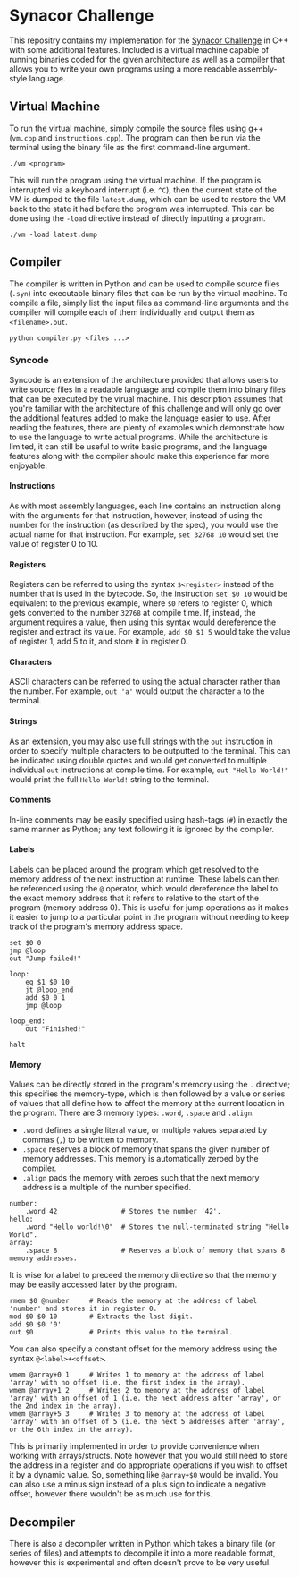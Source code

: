 ﻿# Synacor Challenge
This repositry contains my implemenation for the [Synacor Challenge](https://challenge.synacor.com/) in C++ with some additional features. Included is a virtual machine capable of running binaries coded for the given architecture as well as a compiler that allows you to write your own programs using a more readable assembly-style language.

## Virtual Machine
To run the virtual machine, simply compile the source files using g++ (`vm.cpp` and `instructions.cpp`). The program can then be run via the terminal using the binary file as the first command-line argument.
```
./vm <program>
```
This will run the program using the virtual machine. If the program is interrupted via a keyboard interrupt (i.e. `^C`), then the current state of the VM is dumped to the file `latest.dump`, which can be used to restore the VM back to the state it had before the program was interrupted. This can be done using the `-load` directive instead of directly inputting a program.
```
./vm -load latest.dump
```

## Compiler
The compiler is written in Python and can be used to compile source files (`.syn`) into executable binary files that can be run by the virtual machine. To compile a file, simply list the input files as command-line arguments and the compiler will compile each of them individually and output them as `<filename>.out`.
```
python compiler.py <files ...>
```

### Syncode
Syncode is an extension of the architecture provided that allows users to write source files in a readable language and compile them into binary files that can be executed by the virual machine. This description assumes that you're familiar with the architecture of this challenge and will only go over the additional features added to make the language easier to use. After reading the features, there are plenty of examples which demonstrate how to use the language to write actual programs. While the architecture is limited, it can still be useful to write basic programs, and the language features along with the compiler should make this experience far more enjoyable.

#### Instructions
As with most assembly languages, each line contains an instruction along with the arguments for that instruction, however, instead of using the number for the instruction (as described by the spec), you would use the actual name for that instruction. For example, `set 32768 10` would set the value of register 0 to 10.

#### Registers
Registers can be referred to using the syntax `$<register>` instead of the number that is used in the bytecode. So, the instruction `set $0 10` would be equivalent to the previous example, where `$0` refers to register 0, which gets converted to the number `32768` at compile time. If, instead, the argument requires a value, then using this syntax would dereference the register and extract its value. For example, `add $0 $1 5` would take the value of register 1, add 5 to it, and store it in register 0.

#### Characters
ASCII characters can be referred to using the actual character rather than the number. For example, `out 'a'` would output the character `a` to the terminal.

#### Strings
As an extension, you may also use full strings with the `out` instruction in order to specify multiple characters to be outputted to the terminal. This can be indicated using double quotes and would get converted to multiple individual `out` instructions at compile time. For example, `out "Hello World!"` would print the full `Hello World!` string to the terminal.

#### Comments
In-line comments may be easily specified using hash-tags (`#`) in exactly the same manner as Python; any text following it is ignored by the compiler.

#### Labels
Labels can be placed around the program which get resolved to the memory address of the next instruction at runtime. These labels can then be referenced using the `@` operator, which would dereference the label to the exact memory address that it refers to relative to the start of the program (memory address 0). This is useful for jump operations as it makes it easier to jump to a particular point in the program without needing to keep track of the program's memory address space.
```
set $0 0
jmp @loop
out "Jump failed!"

loop:
    eq $1 $0 10
    jt @loop_end
    add $0 0 1
    jmp @loop

loop_end:
    out "Finished!"

halt
```

#### Memory
Values can be directly stored in the program's memory using the `.` directive; this specifies the memory-type, which is then followed by a value or series of values that all define how to affect the memory at the current location in the program. There are 3 memory types: `.word`, `.space` and `.align`.
- `.word` defines a single literal value, or multiple values separated by commas (`,`) to be written to memory.
- `.space` reserves a block of memory that spans the given number of memory addresses. This memory is automatically zeroed by the compiler.
- `.align` pads the memory with zeroes such that the next memory address is a multiple of the number specified.

```
number:
    .word 42                # Stores the number '42'.
hello:
    .word "Hello world!\0"  # Stores the null-terminated string "Hello World".
array:
    .space 8                # Reserves a block of memory that spans 8 memory addresses.
```
It is wise for a label to preceed the memory directive so that the memory may be easily accessed later by the program.
```
rmem $0 @number     # Reads the memory at the address of label 'number' and stores it in register 0.
mod $0 $0 10        # Extracts the last digit.
add $0 $0 '0'
out $0              # Prints this value to the terminal.
```
You can also specify a constant offset for the memory address using the syntax `@<label>+<offset>`.
```
wmem @array+0 1     # Writes 1 to memory at the address of label 'array' with no offset (i.e. the first index in the array).
wmem @array+1 2     # Writes 2 to memory at the address of label 'array' with an offset of 1 (i.e. the next address after 'array', or the 2nd index in the array).
wmem @array+5 3     # Writes 3 to memory at the address of label 'array' with an offset of 5 (i.e. the next 5 addresses after 'array', or the 6th index in the array).
```
This is primarily implemented in order to provide convenience when working with arrays/structs. Note however that you would still need to store the address in a register and do appropriate operations if you wish to offset it by a dynamic value. So, something like `@array+$0` would be invalid. You can also use a minus sign instead of a plus sign to indicate a negative offset, however there wouldn't be as much use for this.

## Decompiler
There is also a decompiler written in Python which takes a binary file (or series of files) and attempts to decompile it into a more readable format, however this is experimental and often doesn't prove to be very useful.
